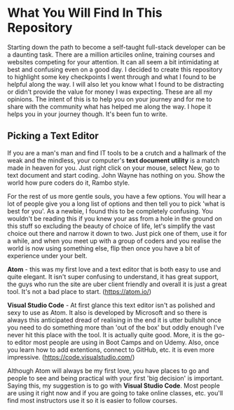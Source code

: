 # What You Will Find In This Repository
Starting down the path to become a self-taught full-stack developer can be a daunting task. There are a million articiles online, training courses and websites competing for your attention.  It can all seem a bit intimidating at best and confusing even on a good day.  I decided to create this repository to highlight some key checkpoints I went through and what I found to be helpful along the way.  I will also let you know what I found to be distracting or didn't provide the value for money I was expecting.  These are all my opinions.  The intent of this is to help you on your journey and for me to share with the community what has helped me along the way.  I hope it helps you in your journey though.  It's been fun to write.

## Picking a Text Editor
If you are a man's man and find IT tools to be a crutch and a hallmark of the weak and the mindless, your computer's **text document utility** is a match made in heaven for you.  Just right click on your mouse, select New, go to text document and start coding. John Wayne has nothing on you. Show the world how pure coders do it, Rambo style. 

For the rest of us more gentle souls, you have a few options.  You will hear a lot of people give you a long list of options and then tell you to pick 'what is best for you'.  As a newbie, I found this to be completely confusing.  You wouldn't be reading this if you knew your ass from a hole in the ground on this stuff so excluding the beauty of choice of life, let's simplify the vast choice out there and narrow it down to two.  Just pick one of them, use it for a while, and when you meet up with a group of coders and you realise the world is now using something else, flip then once you have a bit of experience under your belt.    

**Atom** - this was my first love and a text editor that is both easy to use and quite elegant.  It isn't super confusing to understand, it has great support, the guys who run the site are uber client friendly and overall it is just a great tool. It's not a bad place to start.  (https://atom.io/)

**Visual Studio Code** - At first glance this text editor isn't as polished and sexy to use as Atom.  It also is developed by Microsoft and so there is always this anticipated dread of realising in the end it is utter bullshit once you need to do something more than 'out of the box' but oddly enough I've never hit this place with the tool.  It is actually quite good.  More, it is the go-to  editor most people are using in Boot Camps and on Udemy.  Also, once you learn how to add extentions, connect to GitHub, etc. it is even more impressive. 
(https://code.visualstudio.com/)

Although Atom will always be my first love, you have places to go and people to see and being practical with your first 'big decision' is important.  Saying this, my suggestion is to go with **Visual Studio Code**.  Most people are using it right now and if you are going to take online classes, etc. you'll find most instructors use it so it is easier to follow courses.  
